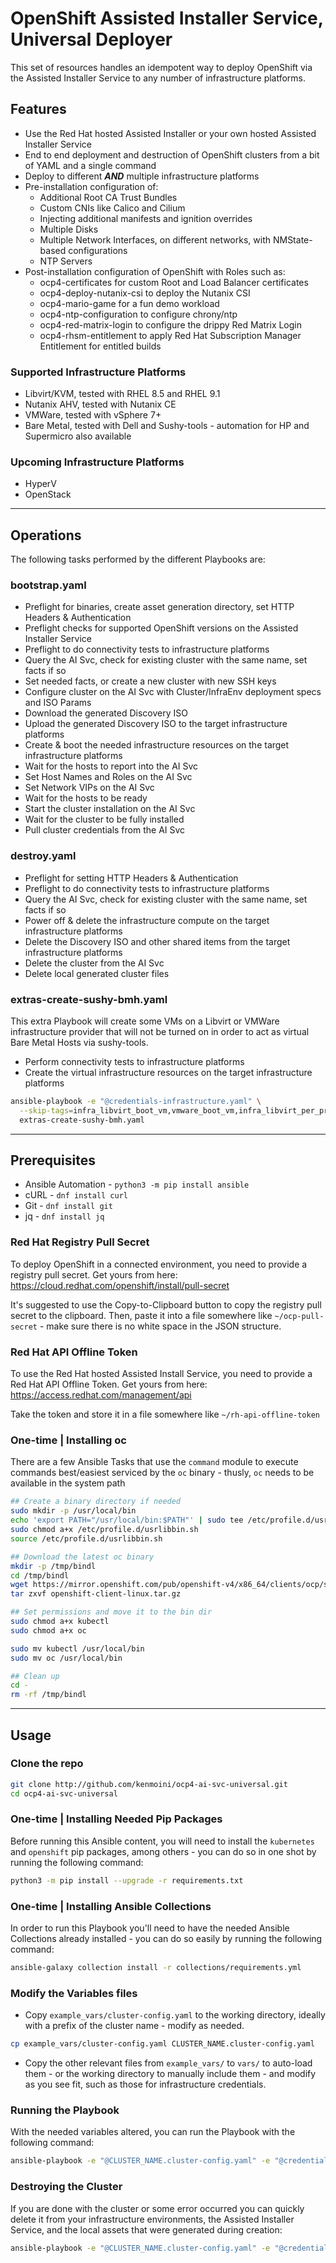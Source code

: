 # OpenShift Assisted Installer Service, Universal Deployer

This set of resources handles an idempotent way to deploy OpenShift via the Assisted Installer Service to any number of infrastructure platforms.

## Features

- Use the Red Hat hosted Assisted Installer or your own hosted Assisted Installer Service
- End to end deployment and destruction of OpenShift clusters from a bit of YAML and a single command
- Deploy to different ***AND*** multiple infrastructure platforms
- Pre-installation configuration of:
  - Additional Root CA Trust Bundles
  - Custom CNIs like Calico and Cilium
  - Injecting additional manifests and ignition overrides
  - Multiple Disks
  - Multiple Network Interfaces, on different networks, with NMState-based configurations
  - NTP Servers
- Post-installation configuration of OpenShift with Roles such as:
  - ocp4-certificates for custom Root and Load Balancer certificates
  - ocp4-deploy-nutanix-csi to deploy the Nutanix CSI
  - ocp4-mario-game for a fun demo workload
  - ocp4-ntp-configuration to configure chrony/ntp
  - ocp4-red-matrix-login to configure the drippy Red Matrix Login
  - ocp4-rhsm-entitlement to apply Red Hat Subscription Manager Entitlement for entitled builds

### Supported Infrastructure Platforms

- Libvirt/KVM, tested with RHEL 8.5 and RHEL 9.1
- Nutanix AHV, tested with Nutanix CE
- VMWare, tested with vSphere 7+
- Bare Metal, tested with Dell and Sushy-tools - automation for HP and Supermicro also available

### Upcoming Infrastructure Platforms

- HyperV
- OpenStack

---

## Operations

The following tasks performed by the different Playbooks are:

### bootstrap.yaml

- Preflight for binaries, create asset generation directory, set HTTP Headers & Authentication
- Preflight checks for supported OpenShift versions on the Assisted Installer Service
- Preflight to do connectivity tests to infrastructure platforms
- Query the AI Svc, check for existing cluster with the same name, set facts if so
- Set needed facts, or create a new cluster with new SSH keys
- Configure cluster on the AI Svc with Cluster/InfraEnv deployment specs and ISO Params
- Download the generated Discovery ISO
- Upload the generated Discovery ISO to the target infrastructure platforms
- Create & boot the needed infrastructure resources on the target infrastructure platforms
- Wait for the hosts to report into the AI Svc
- Set Host Names and Roles on the AI Svc
- Set Network VIPs on the AI Svc
- Wait for the hosts to be ready
- Start the cluster installation on the AI Svc
- Wait for the cluster to be fully installed
- Pull cluster credentials from the AI Svc

### destroy.yaml

- Preflight for setting HTTP Headers & Authentication
- Preflight to do connectivity tests to infrastructure platforms
- Query the AI Svc, check for existing cluster with the same name, set facts if so
- Power off & delete the infrastructure compute on the target infrastructure platforms
- Delete the Discovery ISO and other shared items from the target infrastructure platforms
- Delete the cluster from the AI Svc
- Delete local generated cluster files

### extras-create-sushy-bmh.yaml

This extra Playbook will create some VMs on a Libvirt or VMWare infrastructure provider that will not be turned on in order to act as virtual Bare Metal Hosts via sushy-tools.

- Perform connectivity tests to infrastructure platforms
- Create the virtual infrastructure resources on the target infrastructure platforms

```bash
ansible-playbook -e "@credentials-infrastructure.yaml" \
  --skip-tags=infra_libvirt_boot_vm,vmware_boot_vm,infra_libvirt_per_provider_setup,vmware_upload_iso \
  extras-create-sushy-bmh.yaml
```

---

## Prerequisites

- Ansible Automation - `python3 -m pip install ansible`
- cURL - `dnf install curl`
- Git - `dnf install git`
- jq - `dnf install jq`

### Red Hat Registry Pull Secret

To deploy OpenShift in a connected environment, you need to provide a registry pull secret.  Get yours from here: https://cloud.redhat.com/openshift/install/pull-secret

It's suggested to use the Copy-to-Clipboard button to copy the registry pull secret to the clipboard.  Then, paste it into a file somewhere like `~/ocp-pull-secret` - make sure there is no white space in the JSON structure.

### Red Hat API Offline Token

To use the Red Hat hosted Assisted Install Service, you need to provide a Red Hat API Offline Token.  Get yours from here: https://access.redhat.com/management/api

Take the token and store it in a file somewhere like `~/rh-api-offline-token`

### One-time | Installing oc

There are a few Ansible Tasks that use the `command` module to execute commands best/easiest serviced by the `oc` binary - thusly, `oc` needs to be available in the system path

```bash
## Create a binary directory if needed
sudo mkdir -p /usr/local/bin
echo 'export PATH="/usr/local/bin:$PATH"' | sudo tee /etc/profile.d/usrlibbin.sh
sudo chmod a+x /etc/profile.d/usrlibbin.sh
source /etc/profile.d/usrlibbin.sh

## Download the latest oc binary
mkdir -p /tmp/bindl
cd /tmp/bindl
wget https://mirror.openshift.com/pub/openshift-v4/x86_64/clients/ocp/stable/openshift-client-linux.tar.gz
tar zxvf openshift-client-linux.tar.gz

## Set permissions and move it to the bin dir
sudo chmod a+x kubectl
sudo chmod a+x oc

sudo mv kubectl /usr/local/bin
sudo mv oc /usr/local/bin

## Clean up
cd -
rm -rf /tmp/bindl
```

---

## Usage

### Clone the repo

```bash
git clone http://github.com/kenmoini/ocp4-ai-svc-universal.git
cd ocp4-ai-svc-universal
```
### One-time | Installing Needed Pip Packages

Before running this Ansible content, you will need to install the `kubernetes` and `openshift` pip packages, among others - you can do so in one shot by running the following command:

```bash
python3 -m pip install --upgrade -r requirements.txt
```

### One-time | Installing Ansible Collections

In order to run this Playbook you'll need to have the needed Ansible Collections already installed - you can do so easily by running the following command:

```bash
ansible-galaxy collection install -r collections/requirements.yml
```

### Modify the Variables files

- Copy `example_vars/cluster-config.yaml` to the working directory, ideally with a prefix of the cluster name - modify as needed.

```bash
cp example_vars/cluster-config.yaml CLUSTER_NAME.cluster-config.yaml
```

- Copy the other relevant files from `example_vars/` to `vars/` to auto-load them - or the working directory to manually include them - and modify as you see fit, such as those for infrastructure credentials.

### Running the Playbook

With the needed variables altered, you can run the Playbook with the following command:

```bash
ansible-playbook -e "@CLUSTER_NAME.cluster-config.yaml" -e "@credentials-infrastructure.yaml" bootstrap.yaml
```

### Destroying the Cluster

If you are done with the cluster or some error occurred you can quickly delete it from your infrastructure environments, the Assisted Installer Service, and the local assets that were generated during creation:

```bash
ansible-playbook -e "@CLUSTER_NAME.cluster-config.yaml" -e "@credentials-infrastructure.yaml" destroy.yaml
```
